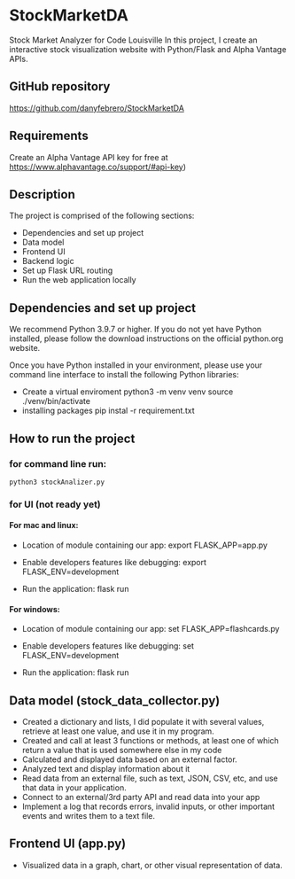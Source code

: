 # StockMarketDA
Stock Market Analyzer for Code Louisville
In this project, I create an interactive stock visualization website with Python/Flask and Alpha Vantage APIs. 

## GitHub repository
https://github.com/danyfebrero/StockMarketDA

## Requirements
Create an Alpha Vantage API key for free at https://www.alphavantage.co/support/#api-key)
     
## Description
The project is comprised of the following sections:
* Dependencies and set up project
* Data model
* Frontend UI
* Backend logic
* Set up Flask URL routing
* Run the web application locally

## Dependencies and set up project
We recommend Python 3.9.7 or higher. If you do not yet have Python installed, please follow the download instructions on the official python.org website.

Once you have Python installed in your environment, please use your command line interface to install the following Python libraries:
 * Create a virtual enviroment 
    python3 -m venv venv
    source ./venv/bin/activate
 * installing packages
    pip instal -r requirement.txt

## How to run the project
### for command line run:
    python3 stockAnalizer.py

### for UI (not ready yet)
#### For mac and linux:
 * Location of module containing our app:
    export FLASK_APP=app.py

* Enable developers features like debugging:
    export FLASK_ENV=development

* Run the application:
    flask run

#### For windows:
* Location of module containing our app:
        set FLASK_APP=flashcards.py

* Enable developers features like debugging:
    set FLASK_ENV=development

* Run the application:
    flask run

## Data model (stock_data_collector.py)

 * Created a dictionary and lists, I did populate it with several values, retrieve at least one value, and use it in my program.
 * Created and call at least 3 functions or methods, at least one of which return a value that is used somewhere else in my code
 * Calculated and displayed data based on an external factor.
 * Analyzed text and display information about it 
 * Read data from an external file, such as text, JSON, CSV, etc, and use that data in your application.
 * Connect to an external/3rd party API and read data into your app
 * Implement a log that records errors, invalid inputs, or other important events and writes them to a text file.


## Frontend UI (app.py)
 * Visualized data in a graph, chart, or other visual representation of data.